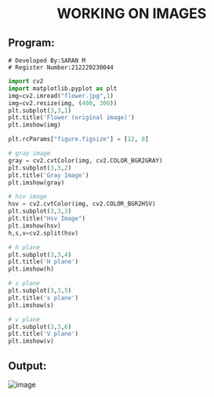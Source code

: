 # <p align='center'>WORKING ON IMAGES</p>

## Program:
```
# Developed By:SARAN M
# Register Number:212220230044
```

```python
import cv2
import matplotlib.pyplot as plt 
img=cv2.imread("flower.jpg",1)
img=cv2.resize(img, (400, 300))
plt.subplot(3,3,1)
plt.title('Flower (original image)') 
plt.imshow(img)

plt.rcParams["figure.figsize"] = [12, 8]

# gray image
gray = cv2.cvtColor(img, cv2.COLOR_BGR2GRAY)
plt.subplot(3,3,2)
plt.title('Gray Image') 
plt.imshow(gray)

# hsv image
hsv = cv2.cvtColor(img, cv2.COLOR_BGR2HSV)
plt.subplot(3,3,3)
plt.title("Hsv Image")
plt.imshow(hsv) 
h,s,v=cv2.split(hsv)

# h plane
plt.subplot(3,3,4)
plt.title('H plane')
plt.imshow(h)

# s plane
plt.subplot(3,3,5)
plt.title('s plane')
plt.imshow(s)

# v plane
plt.subplot(3,3,6)
plt.title('V plane')
plt.imshow(v)
```

## Output:
![image](https://user-images.githubusercontent.com/75235427/175644345-10edef71-8cdc-4699-9f71-5bfee4ea794d.png)
